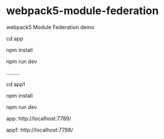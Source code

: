 # webpack5-module-federation
webpack5 Module Federation demo


cd app

npm install

npm run dev

.........


cd app1

npm install

npm run dev

app: http://localhost:7789/

app1: http://localhost:7788/
